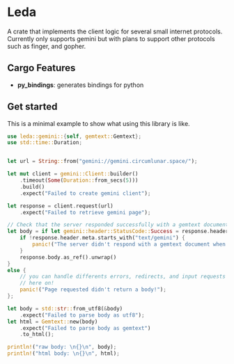 # Leda

A crate that implements the client logic for several small internet protocols. Currently only
supports gemini but with plans to support other protocols such as finger, and gopher.

## Cargo Features

- **py_bindings**: generates bindings for python

## Get started

This is a minimal example to show what using this library is like.

```rs
use leda::gemini::{self, gemtext::Gemtext};
use std::time::Duration;


let url = String::from("gemini://gemini.circumlunar.space/");

let mut client = gemini::Client::builder()
    .timeout(Some(Duration::from_secs(5)))
    .build()
    .expect("Failed to create gemini client");

let response = client.request(url)
    .expect("Failed to retrieve gemini page");

// Check that the server responded successfully with a gemtext document
let body = if let gemini::header::StatusCode::Success = response.header.status {
    if !response.header.meta.starts_with("text/gemini") {
        panic!("The server didn't respond with a gemtext document when we expected it to");
    }
    response.body.as_ref().unwrap()
}
else {
    // you can handle differents errors, redirects, and input requests as you see fit from
    // here on!
    panic!("Page requested didn't return a body!");
};

let body = std::str::from_utf8(&body)
    .expect("Failed to parse body as utf8");
let html = Gemtext::new(body)
    .expect("Failed to parse body as gemtext")
    .to_html();

println!("raw body: \n{}\n", body);
println!("html body: \n{}\n", html);
```